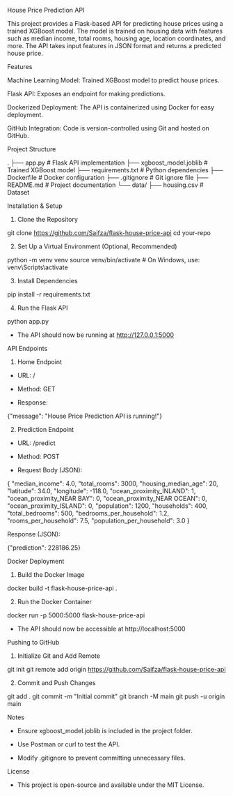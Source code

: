 House Price Prediction API

This project provides a Flask-based API for predicting house prices using a trained XGBoost model. The model is trained on housing data with features such as median income, total rooms, housing age, location coordinates, and more. The API takes input features in JSON format and returns a predicted house price.

Features

Machine Learning Model: Trained XGBoost model to predict house prices.

Flask API: Exposes an endpoint for making predictions.

Dockerized Deployment: The API is containerized using Docker for easy deployment.

GitHub Integration: Code is version-controlled using Git and hosted on GitHub.

Project Structure

.
├── app.py                # Flask API implementation
├── xgboost_model.joblib  # Trained XGBoost model
├── requirements.txt      # Python dependencies
├── Dockerfile            # Docker configuration
├── .gitignore            # Git ignore file
├── README.md             # Project documentation
└── data/
    ├── housing.csv       # Dataset 

Installation & Setup

1. Clone the Repository

git clone https://github.com/Saifza/flask-house-price-api
cd your-repo

2. Set Up a Virtual Environment (Optional, Recommended)

python -m venv venv
source venv/bin/activate   # On Windows, use: venv\Scripts\activate

3. Install Dependencies

pip install -r requirements.txt

4. Run the Flask API

python app.py

* The API should now be running at http://127.0.0.1:5000

API Endpoints

1. Home Endpoint

* URL: /

* Method: GET

* Response:

{"message": "House Price Prediction API is running!"}

2. Prediction Endpoint

* URL: /predict

* Method: POST

* Request Body (JSON):

{
  "median_income": 4.0,
  "total_rooms": 3000,
  "housing_median_age": 20,
  "latitude": 34.0,
  "longitude": -118.0,
  "ocean_proximity_INLAND": 1,
  "ocean_proximity_NEAR BAY": 0,
  "ocean_proximity_NEAR OCEAN": 0,
  "ocean_proximity_ISLAND": 0,
  "population": 1200,
  "households": 400,
  "total_bedrooms": 500,
  "bedrooms_per_household": 1.2,
  "rooms_per_household": 7.5,
  "population_per_household": 3.0
}

Response (JSON):

{"prediction": 228186.25}

Docker Deployment

1. Build the Docker Image

docker build -t flask-house-price-api .

2. Run the Docker Container

docker run -p 5000:5000 flask-house-price-api

* The API should now be accessible at http://localhost:5000

Pushing to GitHub

1. Initialize Git and Add Remote

git init
git remote add origin https://github.com/Saifza/flask-house-price-api

2. Commit and Push Changes

git add .
git commit -m "Initial commit"
git branch -M main
git push -u origin main

Notes

* Ensure xgboost_model.joblib is included in the project folder.

* Use Postman or curl to test the API.

* Modify .gitignore to prevent committing unnecessary files.

License

* This project is open-source and available under the MIT License.

